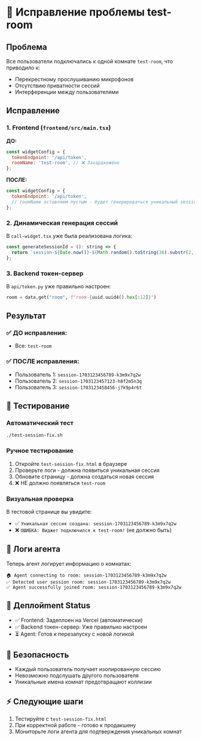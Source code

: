 # 🔧 Исправление проблемы test-room

## Проблема
Все пользователи подключались к одной комнате `test-room`, что приводило к:
- Перекрестному прослушиванию микрофонов
- Отсутствию приватности сессий
- Интерференции между пользователями

## Исправление

### 1. Frontend (`frontend/src/main.tsx`)
**ДО:**
```javascript
const widgetConfig = {
  tokenEndpoint: '/api/token',
  roomName: 'test-room', // ❌ Захардкожено
};
```

**ПОСЛЕ:**
```javascript
const widgetConfig = {
  tokenEndpoint: '/api/token',
  // roomName оставляем пустым - будет генерироваться уникальный sessionId
};
```

### 2. Динамическая генерация сессий
В `call-widget.tsx` уже была реализована логика:
```javascript
const generateSessionId = (): string => {
  return `session-${Date.now()}-${Math.random().toString(36).substr(2, 9)}`;
};
```

### 3. Backend токен-сервер
В `api/token.py` уже правильно настроен:
```python
room = data.get("room", f"room-{uuid.uuid4().hex[:12]}")
```

## Результат

### ✅ ДО исправления:
- Все: `test-room`

### ✅ ПОСЛЕ исправления:
- Пользователь 1: `session-1703123456789-k3m9x7q2w`  
- Пользователь 2: `session-1703123457123-h8f2m5n3q`
- Пользователь 3: `session-1703123458456-j7k9p4r6t`

## 🧪 Тестирование

### Автоматический тест
```bash
./test-session-fix.sh
```

### Ручное тестирование
1. Откройте `test-session-fix.html` в браузере
2. Проверьте логи - должна появиться уникальная сессия
3. Обновите страницу - должна создаться новая сессия
4. ❌ НЕ должно появляться `test-room`

### Визуальная проверка
В тестовой странице вы увидите:
- ✅ `Уникальная сессия создана: session-1703123456789-k3m9x7q2w`
- ❌ `ОШИБКА: Виджет подключился к test-room!` (не должно быть)

## 📝 Логи агента
Теперь агент логирует информацию о комнатах:
```
🏠 Agent connecting to room: session-1703123456789-k3m9x7q2w
✅ Detected user session room: session-1703123456789-k3m9x7q2w
✅ Agent successfully joined room: session-1703123456789-k3m9x7q2w
```

## 🚀 Деплойment Status
- ✅ Frontend: Задеплоен на Vercel (автоматически)
- ✅ Backend токен-сервер: Уже правильно настроен  
- ⏳ Agent: Готов к перезапуску с новой логикой

## 🔐 Безопасность
- Каждый пользователь получает изолированную сессию
- Невозможно подслушать другого пользователя
- Уникальные имена комнат предотвращают коллизии

## ⚡ Следующие шаги
1. Тестируйте с `test-session-fix.html`
2. При корректной работе - готово к продакшену
3. Мониторьте логи агента для подтверждения уникальных комнат 